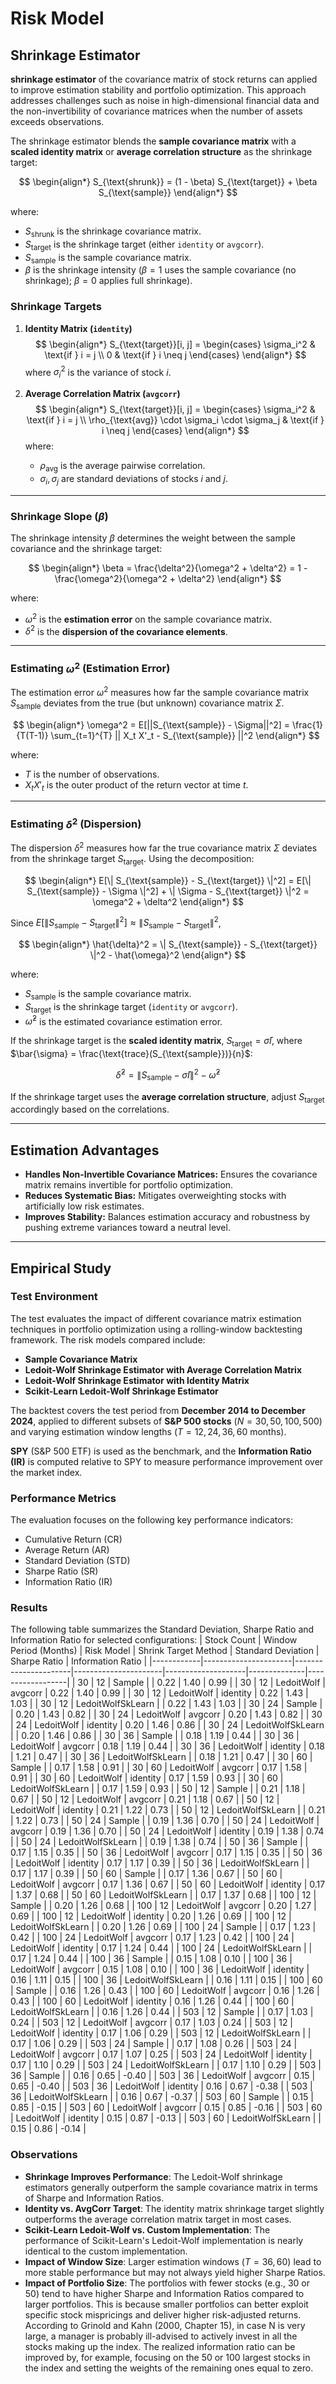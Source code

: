 # Risk Model



## Shrinkage Estimator
**shrinkage estimator** of the covariance matrix of stock returns can applied to improve estimation stability and portfolio optimization. This approach addresses challenges such as noise in high-dimensional financial data and the non-invertibility of covariance matrices when the number of assets exceeds observations.

The shrinkage estimator blends the **sample covariance matrix** with a **scaled identity matrix** or **average correlation structure** as the shrinkage target:

$$
\begin{align*}
S_{\text{shrunk}} = (1 - \beta) S_{\text{target}} + \beta S_{\text{sample}}
\end{align*}
$$

where:
- $S_{\text{shrunk}}$ is the shrinkage covariance matrix.
- $S_{\text{target}}$ is the shrinkage target (either `identity` or `avgcorr`).
- $S_{\text{sample}}$ is the sample covariance matrix.
- $\beta$ is the shrinkage intensity ($\beta = 1$ uses the sample covariance (no shrinkage); $\beta = 0$ applies full shrinkage).

### **Shrinkage Targets**
1. **Identity Matrix (`identity`)**
   $$
   \begin{align*}
   S_{\text{target}}[i, j] =
   \begin{cases}
   \sigma_i^2 & \text{if } i = j \\
   0 & \text{if } i \neq j
   \end{cases}
   \end{align*}
   $$
   where $\sigma_i^2$ is the variance of stock $i$.

2. **Average Correlation Matrix (`avgcorr`)**
   $$
   \begin{align*}
   S_{\text{target}}[i, j] =
   \begin{cases}
   \sigma_i^2 & \text{if } i = j \\
   \rho_{\text{avg}} \cdot \sigma_i \cdot \sigma_j & \text{if } i \neq j
   \end{cases}
   \end{align*}
   $$
   where:
   - $\rho_{\text{avg}}$ is the average pairwise correlation.
   - $\sigma_i, \sigma_j$ are standard deviations of stocks $i$ and $j$.

---

### **Shrinkage Slope ($\beta$)**
The shrinkage intensity $\beta$ determines the weight between the sample covariance and the shrinkage target:

$$
\begin{align*}
\beta = \frac{\delta^2}{\omega^2 + \delta^2} = 1 - \frac{\omega^2}{\omega^2 + \delta^2}
\end{align*}
$$

where:
- $\omega^2$ is the **estimation error** on the sample covariance matrix.
- $\delta^2$ is the **dispersion of the covariance elements**.

---

### **Estimating $\omega^2$ (Estimation Error)**
The estimation error $\omega^2$ measures how far the sample covariance matrix $S_{\text{sample}}$ deviates from the true (but unknown) covariance matrix $\Sigma$. 

$$
\begin{align*}
\omega^2 = E[||S_{\text{sample}} - \Sigma||^2] = \frac{1}{T(T-1)} \sum_{t=1}^{T} || X_t X'_t - S_{\text{sample}} ||^2
\end{align*}
$$

where:
- $T$ is the number of observations.
- $X_t X'_t$ is the outer product of the return vector at time $t$.

---

### **Estimating $\delta^2$ (Dispersion)**
The dispersion $\delta^2$ measures how far the true covariance matrix $\Sigma$ deviates from the shrinkage target $S_{\text{target}}$. Using the decomposition:

$$
\begin{align*}
E[\| S_{\text{sample}} - S_{\text{target}} \|^2] = E[\| S_{\text{sample}} - \Sigma \|^2] + \| \Sigma - S_{\text{target}} \|^2 = \omega^2 + \delta^2
\end{align*}
$$

Since $E[\| S_{\text{sample}} - S_{\text{target}} \|^2] \approx \| S_{\text{sample}} - S_{\text{target}} \|^2$,
 
$$
\begin{align*}
\hat{\delta}^2 = \| S_{\text{sample}} - S_{\text{target}} \|^2 - \hat{\omega}^2
\end{align*}
$$

where:
- $S_{\text{sample}}$ is the sample covariance matrix.
- $S_{\text{target}}$ is the shrinkage target (`identity` or `avgcorr`).
- $\hat{\omega}^2$ is the estimated covariance estimation error.

If the shrinkage target is the **scaled identity matrix**, $S_{\text{target}} = \bar{\sigma} I$, where $\bar{\sigma} = \frac{\text{trace}(S_{\text{sample}})}{n}$:

$$
\hat{\delta}^2 = \| S_{\text{sample}} - \bar{\sigma} I \|^2 - \hat{\omega}^2
$$

If the shrinkage target uses the **average correlation structure**, adjust $S_{\text{target}}$ accordingly based on the correlations.


---

## Estimation Advantages
- **Handles Non-Invertible Covariance Matrices:** Ensures the covariance matrix remains invertible for portfolio optimization.
- **Reduces Systematic Bias:** Mitigates overweighting stocks with artificially low risk estimates.
- **Improves Stability:** Balances estimation accuracy and robustness by pushing extreme variances toward a neutral level.

---

## Empirical Study

### Test Environment
The test evaluates the impact of different covariance matrix estimation techniques in portfolio optimization using a rolling-window backtesting framework. The risk models compared include:
- **Sample Covariance Matrix**
- **Ledoit-Wolf Shrinkage Estimator with Average Correlation Matrix**
- **Ledoit-Wolf Shrinkage Estimator with Identity Matrix**
- **Scikit-Learn Ledoit-Wolf Shrinkage Estimator**

The backtest covers the test period from **December 2014 to December 2024**, applied to different subsets of **S&P 500 stocks** ($N = 30, 50, 100, 500$) and varying estimation window lengths ($T=12, 24, 36, 60$ months).

**SPY** (S&P 500 ETF) is used as the benchmark, and the **Information Ratio (IR)** is computed relative to SPY to measure performance improvement over the market index.

### Performance Metrics
The evaluation focuses on the following key performance indicators:
- Cumulative Return (CR)
- Average Return (AR)
- Standard Deviation (STD)
- Sharpe Ratio (SR)
- Information Ratio (IR)

### Results
The following table summarizes the Standard Deviation, Sharpe Ratio and Information Ratio for selected configurations:
| Stock Count | Window Period (Months) | Risk Model            | Shrink Target Method | Standard Deviation | Sharpe Ratio | Information Ratio |
|------------|----------------------|----------------------|----------------------|--------------------|--------------|------------------|
| 30         | 12                   | Sample               |                      | 0.22               | 1.40         | 0.99             |
| 30         | 12                   | LedoitWolf           | avgcorr              | 0.22               | 1.40         | 0.99             |
| 30         | 12                   | LedoitWolf           | identity             | 0.22               | 1.43         | 1.03             |
| 30         | 12                   | LedoitWolfSkLearn    |                      | 0.22               | 1.43         | 1.03             |
| 30         | 24                   | Sample               |                      | 0.20               | 1.43         | 0.82             |
| 30         | 24                   | LedoitWolf           | avgcorr              | 0.20               | 1.43         | 0.82             |
| 30         | 24                   | LedoitWolf           | identity             | 0.20               | 1.46         | 0.86             |
| 30         | 24                   | LedoitWolfSkLearn    |                      | 0.20               | 1.46         | 0.86             |
| 30         | 36                   | Sample               |                      | 0.18               | 1.19         | 0.44             |
| 30         | 36                   | LedoitWolf           | avgcorr              | 0.18               | 1.19         | 0.44             |
| 30         | 36                   | LedoitWolf           | identity             | 0.18               | 1.21         | 0.47             |
| 30         | 36                   | LedoitWolfSkLearn    |                      | 0.18               | 1.21         | 0.47             |
| 30         | 60                   | Sample               |                      | 0.17               | 1.58         | 0.91             |
| 30         | 60                   | LedoitWolf           | avgcorr              | 0.17               | 1.58         | 0.91             |
| 30         | 60                   | LedoitWolf           | identity             | 0.17               | 1.59         | 0.93             |
| 30         | 60                   | LedoitWolfSkLearn    |                      | 0.17               | 1.59         | 0.93             |
| 50         | 12                   | Sample               |                      | 0.21               | 1.18         | 0.67             |
| 50         | 12                   | LedoitWolf           | avgcorr              | 0.21               | 1.18         | 0.67             |
| 50         | 12                   | LedoitWolf           | identity             | 0.21               | 1.22         | 0.73             |
| 50         | 12                   | LedoitWolfSkLearn    |                      | 0.21               | 1.22         | 0.73             |
| 50         | 24                   | Sample               |                      | 0.19               | 1.36         | 0.70             |
| 50         | 24                   | LedoitWolf           | avgcorr              | 0.19               | 1.36         | 0.70             |
| 50         | 24                   | LedoitWolf           | identity             | 0.19               | 1.38         | 0.74             |
| 50         | 24                   | LedoitWolfSkLearn    |                      | 0.19               | 1.38         | 0.74             |
| 50         | 36                   | Sample               |                      | 0.17               | 1.15         | 0.35             |
| 50         | 36                   | LedoitWolf           | avgcorr              | 0.17               | 1.15         | 0.35             |
| 50         | 36                   | LedoitWolf           | identity             | 0.17               | 1.17         | 0.39             |
| 50         | 36                   | LedoitWolfSkLearn    |                      | 0.17               | 1.17         | 0.39             |
| 50         | 60                   | Sample               |                      | 0.17               | 1.36         | 0.67             |
| 50         | 60                   | LedoitWolf           | avgcorr              | 0.17               | 1.36         | 0.67             |
| 50         | 60                   | LedoitWolf           | identity             | 0.17               | 1.37         | 0.68             |
| 50         | 60                   | LedoitWolfSkLearn    |                      | 0.17               | 1.37         | 0.68             |
| 100        | 12                   | Sample               |                      | 0.20               | 1.26         | 0.68             |
| 100        | 12                   | LedoitWolf           | avgcorr              | 0.20               | 1.27         | 0.69             |
| 100        | 12                   | LedoitWolf           | identity             | 0.20               | 1.26         | 0.69             |
| 100        | 12                   | LedoitWolfSkLearn    |                      | 0.20               | 1.26         | 0.69             |
| 100        | 24                   | Sample               |                      | 0.17               | 1.23         | 0.42             |
| 100        | 24                   | LedoitWolf           | avgcorr              | 0.17               | 1.23         | 0.42             |
| 100        | 24                   | LedoitWolf           | identity             | 0.17               | 1.24         | 0.44             |
| 100        | 24                   | LedoitWolfSkLearn    |                      | 0.17               | 1.24         | 0.44             |
| 100        | 36                   | Sample               |                      | 0.15               | 1.08         | 0.10             |
| 100        | 36                   | LedoitWolf           | avgcorr              | 0.15               | 1.08         | 0.10             |
| 100        | 36                   | LedoitWolf           | identity             | 0.16               | 1.11         | 0.15             |
| 100        | 36                   | LedoitWolfSkLearn    |                      | 0.16               | 1.11         | 0.15             |
| 100        | 60                   | Sample               |                      | 0.16               | 1.26         | 0.43             |
| 100        | 60                   | LedoitWolf           | avgcorr              | 0.16               | 1.26         | 0.43             |
| 100        | 60                   | LedoitWolf           | identity             | 0.16               | 1.26         | 0.44             |
| 100        | 60                   | LedoitWolfSkLearn    |                      | 0.16               | 1.26         | 0.44             |
| 503        | 12                   | Sample               |                      | 0.17               | 1.03         | 0.24             |
| 503        | 12                   | LedoitWolf           | avgcorr              | 0.17               | 1.03         | 0.24             |
| 503        | 12                   | LedoitWolf           | identity             | 0.17               | 1.06         | 0.29             |
| 503        | 12                   | LedoitWolfSkLearn    |                      | 0.17               | 1.06         | 0.29             |
| 503        | 24                   | Sample               |                      | 0.17               | 1.08         | 0.26             |
| 503        | 24                   | LedoitWolf           | avgcorr              | 0.17               | 1.07         | 0.25             |
| 503        | 24                   | LedoitWolf           | identity             | 0.17               | 1.10         | 0.29             |
| 503        | 24                   | LedoitWolfSkLearn    |                      | 0.17               | 1.10         | 0.29             |
| 503        | 36                   | Sample               |                      | 0.16               | 0.65         | -0.40            |
| 503        | 36                   | LedoitWolf           | avgcorr              | 0.15               | 0.65         | -0.40            |
| 503        | 36                   | LedoitWolf           | identity             | 0.16               | 0.67         | -0.38            |
| 503        | 36                   | LedoitWolfSkLearn    |                      | 0.16               | 0.67         | -0.37            |
| 503        | 60                   | Sample               |                      | 0.15               | 0.85         | -0.15            |
| 503        | 60                   | LedoitWolf           | avgcorr              | 0.15               | 0.85         | -0.16            |
| 503        | 60                   | LedoitWolf           | identity             | 0.15               | 0.87         | -0.13            |
| 503        | 60                   | LedoitWolfSkLearn    |                      | 0.15               | 0.86         | -0.14            |


### Observations
- **Shrinkage Improves Performance**: The Ledoit-Wolf shrinkage estimators generally outperform the sample covariance matrix in terms of Sharpe and Information Ratios.
- **Identity vs. AvgCorr Target**: The identity matrix shrinkage target slightly outperforms the average correlation matrix target in most cases.
- **Scikit-Learn Ledoit-Wolf vs. Custom Implementation**: The performance of Scikit-Learn's Ledoit-Wolf implementation is nearly identical to the custom implementation.
- **Impact of Window Size**: Larger estimation windows ($T=36, 60$) lead to more stable performance but may not always yield higher Sharpe Ratios.
- **Impact of Portfolio Size**: The portfolios with fewer stocks (e.g., 30 or 50) tend to have higher Sharpe and Information Ratios compared to larger portfolios. This is because smaller portfolios can better exploit specific stock mispricings and deliver higher risk-adjusted returns. According to Grinold and Kahn (2000, Chapter 15), in case N is very large, a manager is probably ill-advised to actively invest in all the stocks making up the index. The realized information ratio can be improved by, for example, focusing on the 50 or 100 largest stocks in the index and setting the weights of the remaining ones equal to zero.


